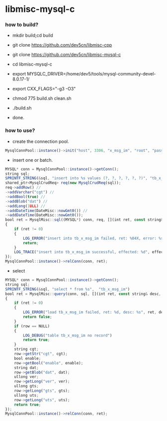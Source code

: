 # libmisc-mysql-c

### how to build?

* mkdir build;cd build

* git clone https://github.com/dev5cn/libmisc-cpp

* git clone https://github.com/dev5cn/libmisc-mysql-c

* cd libmisc-mysql-c

* export MYSQLC_DRIVER=/home/dev5/tools/mysql-community-devel-8.0.17-1/

* export CXX_FLAGS="-g3 -O3"

* chmod 775 build.sh clean.sh

* ./build.sh

* done.


### how to use?

* create the connection pool.

```js
MysqlConnPool::instance()->init("host", 3306, "x_msg_im", "root", "password", 0x08);
```

* insert one or batch.

```js
MYSQL* conn = MysqlConnPool::instance()->getConn();
string sql;
SPRINTF_STRING(&sql, "insert into %s values (?, ?, ?, ?, ?, ?)", "tb_x_msg_im")
shared_ptr<MysqlCrudReq> req(new MysqlCrudReq(sql));
req->addRow() //
->addVarchar("cgt") //
->addBool(true) //
->addBlob("dat") //
->addLong(1ULL) //
->addDateTime(DateMisc::nowGmt0()) //
->addDateTime(DateMisc::nowGmt0());
bool ret = MysqlMisc::sql((MYSQL*) conn, req, [](int ret, const string& desc, int effected)
{
    if (ret != 0)
    {
        LOG_ERROR("insert into tb_x_msg_im failed, ret: %04X, error: %s", ret, desc.c_str())
        return;
    }
    LOG_TRACE("insert into tb_x_msg_im successful, effected: %d", effected)
});
MysqlConnPool::instance()->relConn(conn, ret);
```

* select 

```js
MYSQL* conn = MysqlConnPool::instance()->getConn();
string sql;
SPRINTF_STRING(&sql, "select * from %s",  "tb_x_msg_im")
bool ret = MysqlMisc::query(conn, sql, [](int ret, const string& desc, bool more, int rows, shared_ptr<MysqlResultRow> row)
{
    if (ret != 0) 
    {
        LOG_ERROR("load tb_x_msg_im failed, ret: %d, desc: %s", ret, desc.c_str())
        return false;
    }
    if (row == NULL) 
    {
        LOG_DEBUG("table tb_x_msg_im no record")
        return true;
    }
    string cgt;
    row->getStr("cgt", cgt);
    bool enable;
    row->getBool("enable", enable);
    string dat;
    row->getBlob("dat", dat);
    ullong ver;
    row->getLong("ver", ver);
    ullong gts;
    row->getLong("gts", gts);
    ullong uts;
    row->getLong("uts", uts);
    return true;
});
MysqlConnPool::instance()->relConn(conn, ret);
```
